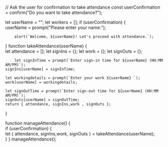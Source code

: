 // Ask the user for confirmation to take attendance
const userConfirmation = confirm("Do you want to take attendance?");

let userName = "";
let workers = [];
if (userConfirmation) {    
    userName = prompt("Please enter your name:");

        alert(`Welcome, ${userName}! Let's proceed with attendance.`);
}
function takeAttendance(userName) {    
    let attendance = [];
    let signIns = {};
    let work = {};
    let signOuts = {};
    
        let signInTime = prompt(`Enter sign-in time for ${userName} (HH:MM AM/PM)`);    
    signIns[userName] = signInTime;

    let workingdetails = prompt(`Enter your work ${userName} `);    
    work[userName] = workingdetails;  
            
    let signOutTime = prompt(`Enter sign-out time for ${userName} (HH:MM AM/PM)`);    
    signOuts[userName] = signOutTime;   
    return { attendance, signIns,work , signOuts };
}

function manageAttendance() {    
    if (userConfirmation) {        
        let { attendance, signIns,work, signOuts } = takeAttendance(userName);       
    }
}
manageAttendance();
